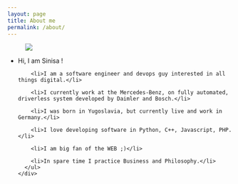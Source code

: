 ```yaml
---
layout: page
title: About me
permalink: /about/
---
```




<div class="container-fluid">

<figure class="bg-center">
<img src="{{site.baseurl}}/assets/img/royalty-free-wellcome.jpg">
</figure>

</div>

<div class="wrapper">
  <div class="row">
    <div class="col-md-12">
      <ul class="about-me-list">
        <li>Hi, I am Sinisa !</li>

        <li>I am a software engineer and devops guy interested in all things digital.</li>

        <li>I currently work at the Mercedes-Benz, on fully automated, driverless system developed by Daimler and Bosch.</li>

        <li>I was born in Yugoslavia, but currently live and work in Germany.</li>

        <li>I love developing software in Python, C++, Javascript, PHP.</li>

        <li>I am big fan of the WEB ;)</li>

        <li>In spare time I practice Business and Philosophy.</li>
      </ul>
    </div>
  </div>
</div>
